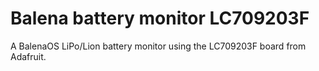 # Balena battery monitor LC709203F

A BalenaOS LiPo/Lion battery monitor using the LC709203F board from Adafruit.

